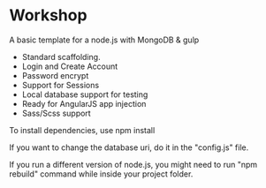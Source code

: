 # Workshop

A basic template for a node.js with MongoDB & gulp

* Standard scaffolding.
* Login and Create Account
* Password encrypt
* Support for Sessions
* Local database support for testing
* Ready for AngularJS app injection
* Sass/Scss support

To install dependencies, use npm install

If you want to change the database uri, do it in the "config.js" file.

If you run a different version of node.js, you might need to run "npm rebuild" command while inside your project folder.